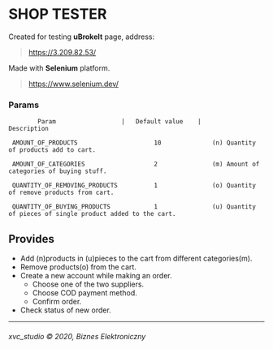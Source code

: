 # SHOP TESTER

Created for testing **uBrokeIt** page, address: 
> https://3.209.82.53/

Made with **Selenium** platform.
> https://www.selenium.dev/


### Params
```
        Param                  |   Default value    |       Description

 AMOUNT_OF_PRODUCTS                     10              (n) Quantity of products add to cart.

 AMOUNT_OF_CATEGORIES                   2               (m) Amount of categories of buying stuff.

 QUANTITY_OF_REMOVING_PRODUCTS          1               (o) Quantity of remove products from cart.

 QUANTITY_OF_BUYING_PRODUCTS            1               (u) Quantity of pieces of single product added to the cart.
```

## Provides

* Add (n)products in (u)pieces to the cart from different categories(m).
* Remove products(o) from the cart.
* Create a new account while making an order.
    * Choose one of the two suppliers.
    * Choose COD payment method.
    * Confirm order.
* Check status of new order.

 -----

###### xvc_studio © 2020, Biznes Elektroniczny

